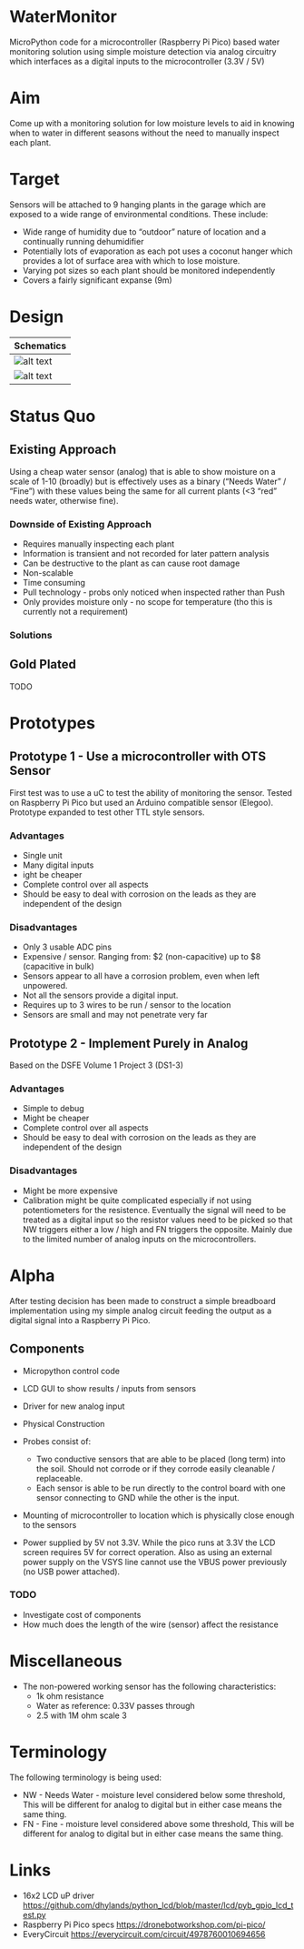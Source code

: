 # WaterMonitor
MicroPython code for a microcontroller (Raspberry Pi Pico) based water monitoring solution using simple moisture detection via analog circuitry which interfaces as a digital inputs to the microcontroller (3.3V / 5V)

# Aim
Come up with a monitoring solution for low moisture levels to aid in knowing when to water in different seasons without the need to manually inspect each plant.

# Target
Sensors will be attached to 9 hanging plants in the garage which are exposed to a wide range of environmental conditions.  These include:
- Wide range of humidity due to “outdoor” nature of location and a continually running dehumidifier
- Potentially lots of evaporation as each pot uses a coconut hanger which provides a lot of surface area with which to lose moisture.
- Varying pot sizes so each plant should be monitored independently
- Covers a fairly significant expanse (9m) 

# Design
| Schematics |
| ---------- |
| ![alt text](https://github.com/Silverune/WaterMonitor/blob/main/diagrams/RDJ001.png "RDJ Water Sensor x2") |
| ![alt text](https://github.com/Silverune/WaterMonitor/blob/main/diagrams/DSEFP3.png "DSFEP3 Water Sensor") |

# Status Quo

## Existing Approach
Using a cheap water sensor (analog) that is able to show moisture on a scale of 1-10 (broadly) but is effectively uses as a binary (“Needs Water” / “Fine”) with these values being the same for all current plants (<3 “red” needs water, otherwise fine).

### Downside of Existing Approach
- Requires manually inspecting each plant
- Information is transient and not recorded for later pattern analysis
- Can be destructive to the plant as can cause root damage
- Non-scalable
- Time consuming
- Pull technology - probs only noticed when inspected rather than Push
- Only provides moisture only - no scope for temperature (tho this is currently not a requirement)

### Solutions

## Gold Plated
TODO

# Prototypes

## Prototype 1 - Use a microcontroller with OTS Sensor
First test was to use a uC to test the ability of monitoring the sensor.  Tested on Raspberry Pi Pico but used an Arduino compatible sensor (Elegoo).   Prototype expanded to test other TTL style sensors.

### Advantages
- Single unit
- Many digital inputs 
- ight be cheaper
- Complete control over all aspects
- Should be easy to deal with corrosion on the leads as they are independent of the design

### Disadvantages
- Only 3 usable ADC pins
- Expensive / sensor.  Ranging from: $2 (non-capacitive) up to $8 (capacitive in bulk)
- Sensors appear to all have a corrosion problem, even when left unpowered.
- Not all the sensors provide a digital input.
- Requires up to 3 wires to be run / sensor to the location
- Sensors are small and may not penetrate very far 

## Prototype 2 - Implement Purely in Analog
Based on the DSFE Volume 1 Project 3 (DS1-3) 

### Advantages
- Simple to debug
- Might be cheaper
- Complete control over all aspects
- Should be easy to deal with corrosion on the leads as they are independent of the design

### Disadvantages
- Might be more expensive
- Calibration might be quite complicated especially if not using potentiometers for the resistence.  Eventually the signal will need to be treated as a digital input so the resistor values need to be picked so that NW triggers either a low / high and FN triggers the opposite.   Mainly due to the limited number of analog inputs on the microcontrollers.

# Alpha
After testing decision has been made to construct a simple breadboard implementation using my simple analog circuit feeding the output as a digital signal into a Raspberry Pi Pico.  

## Components
- Micropython control code
 - LCD GUI to show results / inputs from sensors
 - Driver for new analog input
 
- Physical Construction
 - Probes consist of:
   * Two conductive sensors that are able to be placed (long term) into the soil.   Should not corrode or if they corrode easily cleanable / replaceable.
   * Each sensor is able to be run directly to the control board with one sensor connecting to GND while the other is the input.
 - Mounting of microcontroller to location which is physically close enough to the sensors
 - Power supplied by 5V not 3.3V.   While the pico runs at 3.3V the LCD screen requires 5V for correct operation.   Also as using an external power supply on the VSYS line cannot use the VBUS power previously (no USB power attached).

### TODO
- Investigate cost of components
- How much does the length of the wire (sensor) affect the resistance

# Miscellaneous
- The non-powered working sensor has the following characteristics:
    - 1k ohm resistance
    - Water as reference: 0.33V passes through
    - 2.5 with 1M ohm scale 3

# Terminology
The following terminology is being used:

- NW - Needs Water - moisture level considered below some threshold,   This will be different for analog to digital but in either case means the same thing.
- FN - Fine - moisture level considered above some threshold,   This will be different for analog to digital but in either case means the same thing.

# Links
- 16x2 LCD uP driver https://github.com/dhylands/python_lcd/blob/master/lcd/pyb_gpio_lcd_test.py
- Raspberry Pi Pico specs https://dronebotworkshop.com/pi-pico/
- EveryCircuit https://everycircuit.com/circuit/4978760010694656

